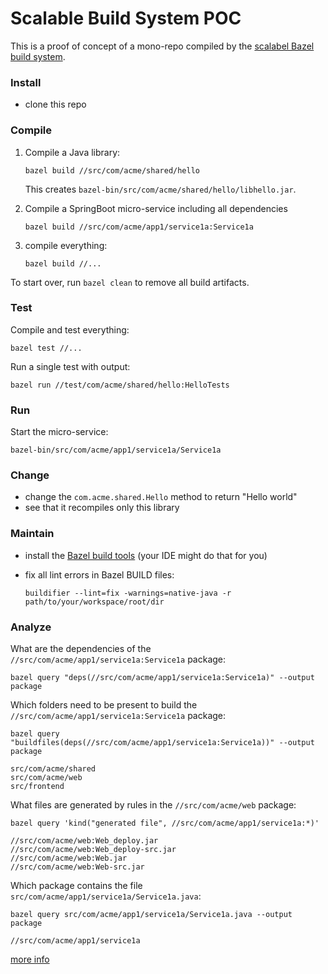# Scalable Build System POC

This is a proof of concept of a mono-repo compiled by the
[scalabel Bazel build system](https://bazel.build).

### Install

- clone this repo

### Compile

1. Compile a Java library:

   ```
   bazel build //src/com/acme/shared/hello
   ```

   This creates `bazel-bin/src/com/acme/shared/hello/libhello.jar`.

2. Compile a SpringBoot micro-service including all dependencies

   ```
   bazel build //src/com/acme/app1/service1a:Service1a
   ```

3. compile everything:

   ```
   bazel build //...
   ```

To start over, run `bazel clean` to remove all build artifacts.

### Test

Compile and test everything:

```
bazel test //...
```

Run a single test with output:

```
bazel run //test/com/acme/shared/hello:HelloTests
```

### Run

Start the micro-service:

```
bazel-bin/src/com/acme/app1/service1a/Service1a
```

### Change

- change the `com.acme.shared.Hello` method to return "Hello world"
- see that it recompiles only this library

### Maintain

- install the [Bazel build tools](https://github.com/bazelbuild/buildtools)
  (your IDE might do that for you)
- fix all lint errors in Bazel BUILD files:

      buildifier --lint=fix -warnings=native-java -r path/to/your/workspace/root/dir

### Analyze

What are the dependencies of the `//src/com/acme/app1/service1a:Service1a`
package:

```
bazel query "deps(//src/com/acme/app1/service1a:Service1a)" --output package
```

Which folders need to be present to build the
`//src/com/acme/app1/service1a:Service1a` package:

```
bazel query "buildfiles(deps(//src/com/acme/app1/service1a:Service1a))" --output package

src/com/acme/shared
src/com/acme/web
src/frontend
```

What files are generated by rules in the `//src/com/acme/web` package:

```
bazel query 'kind("generated file", //src/com/acme/app1/service1a:*)'

//src/com/acme/web:Web_deploy.jar
//src/com/acme/web:Web_deploy-src.jar
//src/com/acme/web:Web.jar
//src/com/acme/web:Web-src.jar
```

Which package contains the file `src/com/acme/app1/service1a/Service1a.java`:

```
bazel query src/com/acme/app1/service1a/Service1a.java --output package

//src/com/acme/app1/service1a
```

[more info](https://docs.bazel.build/versions/master/query-how-to.html)
